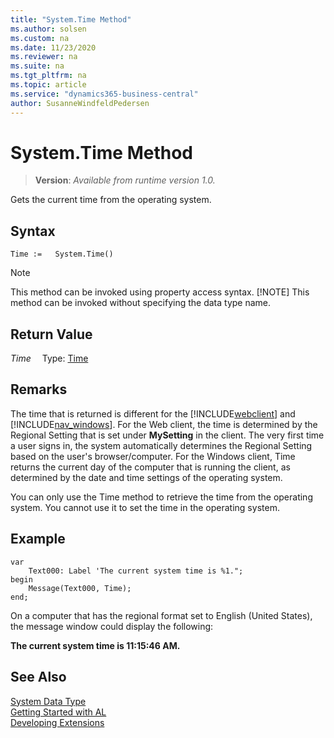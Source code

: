 ```yaml
---
title: "System.Time Method"
ms.author: solsen
ms.custom: na
ms.date: 11/23/2020
ms.reviewer: na
ms.suite: na
ms.tgt_pltfrm: na
ms.topic: article
ms.service: "dynamics365-business-central"
author: SusanneWindfeldPedersen
---
```

[//]: # (START>DO_NOT_EDIT)
[//]: # (IMPORTANT:Do not edit any of the content between here and the END>DO_NOT_EDIT.)
[//]: # (Any modifications should be made in the .xml files in the ModernDev repo.)
# System.Time Method
> **Version**: _Available from runtime version 1.0._

Gets the current time from the operating system.


## Syntax
```
Time :=   System.Time()
```
> [!NOTE]
> This method can be invoked using property access syntax.
> [!NOTE]
> This method can be invoked without specifying the data type name.


## Return Value
*Time*
&emsp;Type: [Time](../time/time-data-type.md)



[//]: # (IMPORTANT: END>DO_NOT_EDIT)

## Remarks  

The time that is returned is different for the [!INCLUDE[webclient](../../includes/webclient.md)] and [!INCLUDE[nav_windows](../../includes/nav_windows_md.md)]. For the Web client, the time is determined by the Regional Setting that is set under **MySetting** in the client. The very first time a user signs in, the system automatically determines the Regional Setting based on the user's browser/computer. For the Windows client, Time returns the current day of the computer that is running the client, as determined by the date and time settings of the operating system.

You can only use the Time method to retrieve the time from the operating system. You cannot use it to set the time in the operating system.  
  
## Example  

```al
var
    Text000: Label 'The current system time is %1.";
begin
    Message(Text000, Time);  
end;
```  
  
On a computer that has the regional format set to English \(United States\), the message window could display the following:  
  
**The current system time is 11:15:46 AM.**  

 
## See Also

[System Data Type](system-data-type.md)  
[Getting Started with AL](../../devenv-get-started.md)  
[Developing Extensions](../../devenv-dev-overview.md)